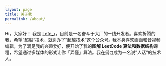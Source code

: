 ```yaml
---
layout: page
title: 关于我
permalink: /about/
---
```


Hi，大家好！
我是 [Lefe_x](https://weibo.com/5953150140/profile)，目前是一名奋斗于大厂的一线开发者。喜欢折腾的我，希望”超越“技术，就创办了”超越技术“这个公众号。我本身喜欢画画和音视频编辑，为了满足我的兴趣爱好，便开始了我的**图解 LeetCode 算法和数据结构**课程，希望通过多媒体的形式让你「弄懂」算法。我在努力成为一名说”人话“的技术人。



